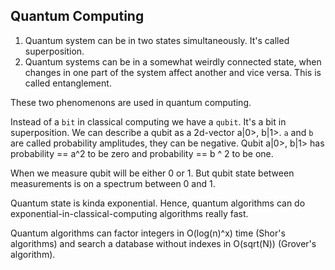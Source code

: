 ## Quantum Computing

1. Quantum system can be in two states simultaneously. It's called superposition.
2. Quantum systems can be in a somewhat weirdly connected state,
   when changes in one part of the system affect another and vice versa.
   This is called entanglement.

These two phenomenons are used in quantum computing.

Instead of a `bit` in classical computing we have a `qubit`. It's a bit in superposition.
We can describe a qubit as a 2d-vector a|0>, b|1>. `a` and `b` are called probability amplitudes, they can be negative.
Qubit a|0>, b|1> has probability == a^2 to be zero and probability == b ^ 2 to be one.

When we measure qubit will be either 0 or 1. But qubit state between measurements
is on a spectrum between 0 and 1.

Quantum state is kinda exponential.
Hence, quantum algorithms can do exponential-in-classical-computing algorithms really fast.

Quantum algorithms can factor integers in O(log(n)^x) time (Shor's algorithms)
and search a database without indexes in O(sqrt(N)) (Grover's algorithm).